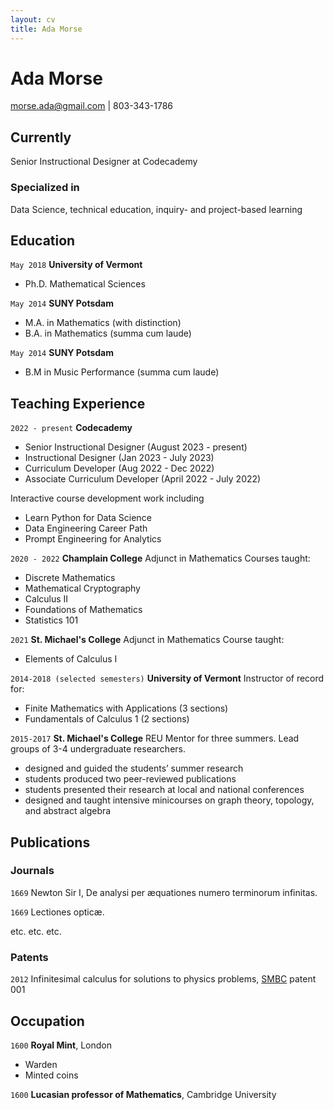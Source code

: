 ```yaml
---
layout: cv
title: Ada Morse
---
```

# Ada Morse

<div id="webaddress">
<a href="morse.ada@gmail.com">morse.ada@gmail.com</a>
| 803-343-1786
</div>


## Currently

Senior Instructional Designer at Codecademy

### Specialized in

Data Science, technical education, inquiry- and project-based learning


## Education

`May 2018`
__University of Vermont__
- Ph.D. Mathematical Sciences

`May 2014`
__SUNY Potsdam__

- M.A. in Mathematics (with distinction)
- B.A. in Mathematics (summa cum laude)

`May 2014`
__SUNY Potsdam__

- B.M in Music Performance (summa cum laude)



## Teaching Experience

`2022 - present`
__Codecademy__
- Senior Instructional Designer (August 2023 - present)
- Instructional Designer (Jan 2023 - July 2023)
- Curriculum Developer (Aug 2022 - Dec 2022)
- Associate Curriculum Developer (April 2022 - July 2022)

Interactive course development work including
- Learn Python for Data Science
- Data Engineering Career Path
- Prompt Engineering for Analytics

`2020 - 2022`
__Champlain College__
Adjunct in Mathematics
Courses taught:
- Discrete Mathematics
- Mathematical Cryptography
- Calculus II
- Foundations of Mathematics
- Statistics 101

`2021`
__St. Michael's College__
Adjunct in Mathematics
Course taught:
- Elements of Calculus I

`2014-2018 (selected semesters)`
__University of Vermont__
Instructor of record for:
- Finite Mathematics with Applications (3 sections)
- Fundamentals of Calculus 1 (2 sections)

`2015-2017`
__St. Michael's College__
REU Mentor for three summers. Lead groups of 3-4 undergraduate researchers.
- designed and guided the students’ summer research
- students produced two peer-reviewed publications
- students presented their research at local and national conferences
- designed and taught intensive minicourses on graph theory, topology, and abstract algebra

## Publications

<!-- A list is also available [online](http://scholar.google.co.uk/citations?user=LTOTl0YAAAAJ) -->

### Journals

`1669`
Newton Sir I, De analysi per æquationes numero terminorum infinitas. 

`1669`
Lectiones opticæ.

etc. etc. etc.

### Patents

`2012`
Infinitesimal calculus for solutions to physics problems, [SMBC](http://www.techdirt.com/articles/20121011/09312820678/if-patents-had-been-around-time-newton.shtml) patent 001


## Occupation

`1600`
__Royal Mint__, London

- Warden
- Minted coins

`1600`
__Lucasian professor of Mathematics__, Cambridge University



<!-- ### Footer

Last updated: May 2013 -->


